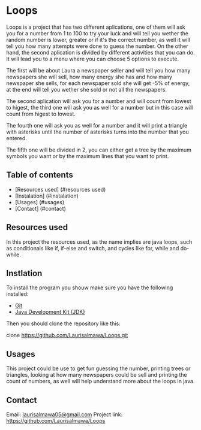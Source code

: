 # Loops

Loops is a project that has two different aplications, one of them will ask you for a number from 1 to 100 to try your luck and will tell you wether the random number is lower, greater or if it's the correct number, as well it will tell you
how many attempts were done to guess the number. On the other hand, the second aplication is divided by different activities that you can do. It will lead you to a menu where you can choose 5 options to execute. 

The first will be about Laura a newspaper seller and will tell you how many newspapers she will sell, how many energy she has and how many newspaper she sells, for each newspaper sold she will get -5% of energy, at the end will tell you 
wether she sold or not all the newspapers.

The second aplication will ask you for a number and will count from lowest to higest, the third one will ask you as well for a number but in this case will count from higest to lowest. 

The fourth one will ask you as well for a number and it will print a triangle with asterisks until the number of asterisks turns into the number that you entered.

The fifth one will be divided in 2, you can either get a tree by the maximum symbols you want or by the maximum lines that you want to print.

## Table of contents
- [Resources used] (#resources used)
- [Instalation] (#instalation)
- [Usages] (#usages)
- [Contact] (#contact)

## Resources used

In this project the resources used, as the name implies are java loops, such as conditionals like if, if-else and switch, and cycles like for, while and do-while. 

## Instlation 

To install the program you shouw make sure you have the following installed:
- [Git](https://git-scm.com/)
- [Java Development Kit (JDK)](https://www.oracle.com/java/technologies/javase-jdk11-downloads.html)

Then you should clone the repository like this:

clone https://github.com/Laurisalmawa/Loops.git

## Usages

This project could be use to get fun guessing the number, printing trees or triangles, looking at how many newspapers could be sell and printing the count of numbers, as well will help understand more about the loops in java.

## Contact

Email: laurisalmawa05@gmail.com
Project link: https://github.com/Laurisalmawa/Loops
